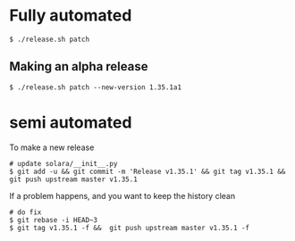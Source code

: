 
# Fully automated

    $ ./release.sh patch


## Making an alpha release


    $ ./release.sh patch --new-version 1.35.1a1


# semi automated
To make a new release
```
# update solara/__init__.py
$ git add -u && git commit -m 'Release v1.35.1' && git tag v1.35.1 && git push upstream master v1.35.1
```


If a problem happens, and you want to keep the history clean
```
# do fix
$ git rebase -i HEAD~3
$ git tag v1.35.1 -f &&  git push upstream master v1.35.1 -f
```
